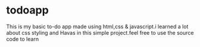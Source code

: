 # todoapp

This is my basic to-do app made using html,css & javascript.i learned a lot about css styling and Havas in this simple project.feel free to use the source code to learn 